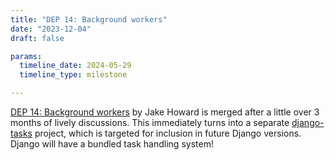 ```yaml
---
title: "DEP 14: Background workers"
date: "2023-12-04"
draft: false

params:
  timeline_date: 2024-05-29
  timeline_type: milestone

---
```


[DEP 14: Background workers](https://github.com/django/deps/pull/86) by Jake Howard is merged after a little over 3 months of lively discussions. This immediately turns into a separate [django-tasks](https://github.com/RealOrangeOne/django-tasks/) project, which is targeted for inclusion in future Django versions. Django will have a bundled task handling system!
